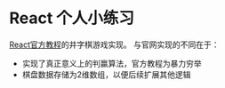 # React 个人小练习
[React官方教程](https://doc.react-china.org/tutorial/tutorial.html)的井字棋游戏实现。
与官网实现的不同在于：
- 实现了真正意义上的判赢算法，官方教程为暴力穷举
- 棋盘数据存储为2维数组，以便后续扩展其他逻辑
